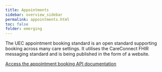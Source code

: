 ```yaml
---
title: Appointments
sidebar: overview_sidebar
permalink: appointments.html
toc: false
folder: emerging
---
```


The UEC appointment booking standard is an open standard supporting booking across many care settings.
It utilises the CareConnect FHIR messaging standard and is being published in the form of a website.

[Access the appointment booking API documentation](https://nhsd-a2si.github.io/docs-uec-appts/)

